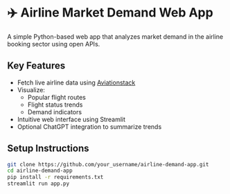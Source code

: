 # ✈️ Airline Market Demand Web App

A simple Python-based web app that analyzes market demand in the airline booking sector using open APIs.

## Key Features

- Fetch live airline data using [Aviationstack](https://aviationstack.com/)
- Visualize:
  - Popular flight routes
  - Flight status trends
  - Demand indicators
- Intuitive web interface using Streamlit
- Optional ChatGPT integration to summarize trends

## Setup Instructions

```bash
git clone https://github.com/your_username/airline-demand-app.git
cd airline-demand-app
pip install -r requirements.txt
streamlit run app.py
